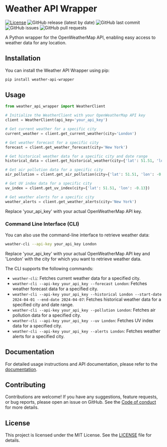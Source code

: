 # Weather API Wrapper

[![License](https://img.shields.io/github/license/pyaustine/weather-api-wrapper)](LICENSE)
![GitHub release (latest by date)](https://img.shields.io/github/v/release/pyaustine/weather-api-wrapper)
![GitHub last commit](https://img.shields.io/github/last-commit/pyaustine/weather-api-wrapper)
![GitHub issues](https://img.shields.io/github/issues/pyaustine/weather-api-wrapper)
![GitHub pull requests](https://img.shields.io/github/issues-pr/pyaustine/weather-api-wrapper)


A Python wrapper for the OpenWeatherMap API, enabling easy access to weather data for any location.

## Installation

You can install the Weather API Wrapper using pip:

```bash
pip install weather-api-wrapper
```

## Usage

```python
from weather_api_wrapper import WeatherClient

# Initialize the WeatherClient with your OpenWeatherMap API key
client = WeatherClient(api_key='your_api_key')

# Get current weather for a specific city
current_weather = client.get_current_weather(city='London')

# Get weather forecast for a specific city
forecast = client.get_weather_forecast(city='New York')

# Get historical weather data for a specific city and date range
historical_data = client.get_historical_weather(city={'lat': 51.51, 'lon': -0.13}, start_date='2024-04-01', end_date='2024-04-07')

# Get air pollution data for a specific city
air_pollution = client.get_air_pollution(city={'lat': 51.51, 'lon': -0.13})

# Get UV index data for a specific city
uv_index = client.get_uv_index(city={'lat': 51.51, 'lon': -0.13})

# Get weather alerts for a specific city
weather_alerts = client.get_weather_alerts(city='New York')
```
Replace 'your_api_key' with your actual OpenWeatherMap API key.


### Command Line Interface (CLI)

You can also use the command-line interface to retrieve weather data:

```bash
weather-cli --api-key your_api_key London
```

Replace 'your_api_key' with your actual OpenWeatherMap API key and 'London' with the city for which you want to retrieve weather data.

The CLI supports the following commands:

- `weather-cli`: Fetches current weather data for a specified city.
- `weather-cli --api-key your_api_key --forecast London`: Fetches weather forecast data for a specified city.
- `weather-cli --api-key your_api_key --historical London --start-date 2024-04-01 --end-date 2024-04-07`: Fetches historical weather data for a specified city and date range.
- `weather-cli --api-key your_api_key --pollution London`: Fetches air pollution data for a specified city.
- `weather-cli --api-key your_api_key --uv London`: Fetches UV index data for a specified city.
- `weather-cli --api-key your_api_key --alerts London`: Fetches weather alerts for a specified city.


## Documentation

For detailed usage instructions and API documentation, please refer to the [documentation](https://github.com/pyaustine/weather-api-wrapper).

## Contributing

Contributions are welcome! If you have any suggestions, feature requests, or bug reports, please open an issue on GitHub. See the [Code of conduct](CODE_OF_CONDUCT.md) for more details.

## License

This project is licensed under the MIT License. See the [LICENSE](LICENSE) file for details.
